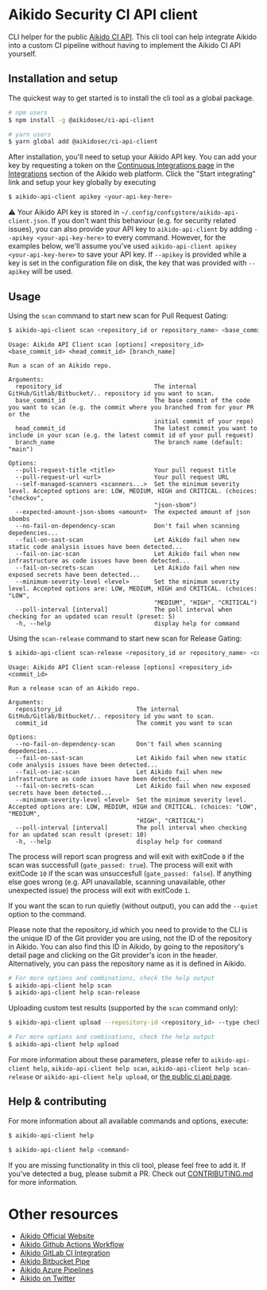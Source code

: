 # Aikido Security CI API client

<!-- [![NPM Version](http://img.shields.io/npm/v/aikido-api-client.svg?style=flat)](https://www.npmjs.org/package/aikido-api-client)
[![NPM Downloads](https://img.shields.io/npm/dm/aikido-api-client.svg?style=flat)](https://npmcharts.com/compare/aikido-api-client?minimal=true)
[![Install Size](https://packagephobia.now.sh/badge?p=aikido-api-client)](https://packagephobia.now.sh/result?p=aikido-api-client) -->

CLI helper for the public [Aikido CI API](https://aikido-dev.notion.site/aikido-dev/Aikido-CI-API-78d318b5f5f7477ab072e12f94b21374). This cli tool can help integrate Aikido into a custom CI pipeline without having to implement the Aikido CI API yourself.

## Installation and setup

The quickest way to get started is to install the cli tool as a global package.

```sh
# npm users
$ npm install -g @aikidosec/ci-api-client

# yarn users
$ yarn global add @aikidosec/ci-api-client
```

After installation, you'll need to setup your Aikido API key. You can add your key by requesting a token on the [Continuous Integrations page](https://app.aikido.dev/settings/integrations/continuous-integration) in the [Integrations](https://app.aikido.dev/settings/integrations) section of the Aikido web platform. Click the "Start integrating" link and setup your key globally by executing

```sh
$ aikido-api-client apikey <your-api-key-here>
```

⚠️ Your Aikido API key is stored in `~/.config/configstore/aikido-api-client.json`. If you don't want this behaviour (e.g. for security related issues), you can also provide your API key to `aikido-api-client` by adding `--apikey <your-api-key-here>` to every command. However, for the examples below, we'll assume you've used `aikido-api-client apikey <your-api-key-here>` to save your API key. If `--apikey` is provided while a key is set in the configuration file on disk, the key that was provided with `--apikey` will be used.

## Usage

Using the `scan` command to start new scan for Pull Request Gating:

```sh
$ aikido-api-client scan <repository_id or repository_name> <base_commit_id> <head_commit_id>
```
```
Usage: Aikido API Client scan [options] <repository_id> <base_commit_id> <head_commit_id> [branch_name]

Run a scan of an Aikido repo.

Arguments:
  repository_id                          The internal GitHub/Gitlab/Bitbucket/.. repository id you want to scan.
  base_commit_id                         The base commit of the code you want to scan (e.g. the commit where you branched from for your PR or the
                                         initial commit of your repo)
  head_commit_id                         The latest commit you want to include in your scan (e.g. the latest commit id of your pull request)
  branch_name                            The branch name (default: "main")

Options:
  --pull-request-title <title>           Your pull request title
  --pull-request-url <url>               Your pull request URL
  --self-managed-scanners <scanners...>  Set the minimum severity level. Accepted options are: LOW, MEDIUM, HIGH and CRITICAL. (choices: "checkov",
                                         "json-sbom")
  --expected-amount-json-sboms <amount>  The expected amount of json sbombs
  --no-fail-on-dependency-scan           Don't fail when scanning depedencies...
  --fail-on-sast-scan                    Let Aikido fail when new static code analysis issues have been detected...
  --fail-on-iac-scan                     Let Aikido fail when new infrastructure as code issues have been detected...
  --fail-on-secrets-scan                 Let Aikido fail when new exposed secrets have been detected...
  --minimum-severity-level <level>       Set the minimum severity level. Accepted options are: LOW, MEDIUM, HIGH and CRITICAL. (choices: "LOW",
                                         "MEDIUM", "HIGH", "CRITICAL")
  --poll-interval [interval]             The poll interval when checking for an updated scan result (preset: 5)
  -h, --help                             display help for command
```

Using the `scan-release` command to start new scan for Release Gating:

```sh
$ aikido-api-client scan-release <repository_id or repository_name> <commit_id>
```
```
Usage: Aikido API Client scan-release [options] <repository_id> <commit_id>

Run a release scan of an Aikido repo.

Arguments:
  repository_id                     The internal GitHub/Gitlab/Bitbucket/.. repository id you want to scan.
  commit_id                         The commit you want to scan

Options:
  --no-fail-on-dependency-scan      Don't fail when scanning depedencies...
  --fail-on-sast-scan               Let Aikido fail when new static code analysis issues have been detected...
  --fail-on-iac-scan                Let Aikido fail when new infrastructure as code issues have been detected...
  --fail-on-secrets-scan            Let Aikido fail when new exposed secrets have been detected...
  --minimum-severity-level <level>  Set the minimum severity level. Accepted options are: LOW, MEDIUM, HIGH and CRITICAL. (choices: "LOW", "MEDIUM",
                                    "HIGH", "CRITICAL")
  --poll-interval [interval]        The poll interval when checking for an updated scan result (preset: 10)
  -h, --help                        display help for command
```

The process will report scan progress and will exit with exitCode `0` if the scan was successfull (`gate_passed: true`). The process will exit with exitCode `10` if the scan was unsuccesfull (`gate_passed: false`). If anything else goes wrong (e.g. API unavailable, scanning unavailable, other unexpected issue) the process will exit with exitCode `1`.

If you want the scan to run quietly (without output), you can add the `--quiet` option to the command.

Please note that the repository_id which you need to provide to the CLI is the unique ID of the Git provider you are using, not the ID of the repository in Aikido. You can also find this ID in Aikido, by going to the repository's detail page and clicking on the Git provider's icon in the header. Alternatively, you can pass the repository name as it is defined in Aikido.

```sh
# For more options and combinations, check the help output
$ aikido-api-client help scan
$ aikido-api-client help scan-release
```

Uploading custom test results (supported by the `scan` command only):

```sh
$ aikido-api-client upload --repository-id <repository_id> --type checkov --file <path_to_payload_file>

# For more options and combinations, check the help output
$ aikido-api-client help upload
```

For more information about these parameters, please refer to `aikido-api-client help`, `aikido-api-client help scan`, `aikido-api-client help scan-release` or `aikido-api-client help upload`, or [the public ci api page](https://aikido-dev.notion.site/aikido-dev/Aikido-CI-API-78d318b5f5f7477ab072e12f94b21374).

## Help & contributing

For more information about all available commands and options, execute:

```sh
$ aikido-api-client help
```

```sh
$ aikido-api-client help <command>
```

If you are missing functionality in this cli tool, please feel free to add it. If you've detected a bug, please submit a PR. Check out [CONTRIBUTING.md](CONTRIBUTING.md) for more information.


# Other resources

- [Aikido Official Website](https://aikido.dev)
- [Aikido Github Actions Workflow](https://github.com/AikidoSec/github-actions-workflow)
- [Aikido GitLab CI Integration](https://gitlab.com/aikido-security/gitlab-ci-integration)
- [Aikido Bitbucket Pipe](https://bitbucket.org/aikido-production/bitbucket-pipe)
- [Aikido Azure Pipelines](https://marketplace.visualstudio.com/items?itemName=AikidoSecurity.aikido-security-scanner)
- [Aikido on Twitter](https://twitter.com/AikidoSecurity)



